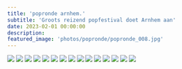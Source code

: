 ```yaml
---
title: 'popronde arnhem.'
subtitle: 'Groots reizend popfestival doet Arnhem aan'
date: 2023-02-01 00:00:00
description: 
featured_image: 'photos/popronde/popronde_008.jpg'
---
```



<div class="gallery" data-columns="2">
    <img src="/photos/popronde/popronde_001.jpg">
    <img src="/photos/popronde/popronde_002.jpg">
    <img src="/photos/popronde/popronde_003.jpg">
    <img src="/photos/popronde/popronde_004.jpg">
    <img src="/photos/popronde/popronde_006.jpg">
    <img src="/photos/popronde/popronde_007.jpg">
    <img src="/photos/popronde/popronde_008.jpg">
    <img src="/photos/popronde/popronde_009.jpg">
    <img src="/photos/popronde/popronde_012.jpg">
    <img src="/photos/popronde/popronde_013.jpg">
    <img src="/photos/popronde/popronde_014.jpg">
    <img src="/photos/popronde/popronde_016.jpg">
    <img src="/photos/popronde/popronde_017.jpg">
    <img src="/photos/popronde/popronde_018.jpg">
    <img src="/photos/popronde/popronde_019.jpg">
    
</div>

